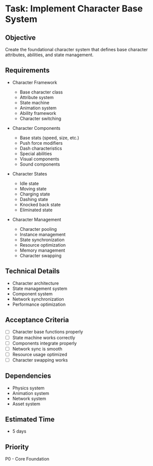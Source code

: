 # Task: Implement Character Base System

## Objective
Create the foundational character system that defines base character attributes, abilities, and state management.

## Requirements
- Character Framework
  * Base character class
  * Attribute system
  * State machine
  * Animation system
  * Ability framework
  * Character switching

- Character Components
  * Base stats (speed, size, etc.)
  * Push force modifiers
  * Dash characteristics
  * Special abilities
  * Visual components
  * Sound components

- Character States
  * Idle state
  * Moving state
  * Charging state
  * Dashing state
  * Knocked back state
  * Eliminated state

- Character Management
  * Character pooling
  * Instance management
  * State synchronization
  * Resource optimization
  * Memory management
  * Character swapping

## Technical Details
- Character architecture
- State management system
- Component system
- Network synchronization
- Performance optimization

## Acceptance Criteria
- [ ] Character base functions properly
- [ ] State machine works correctly
- [ ] Components integrate properly
- [ ] Network sync is smooth
- [ ] Resource usage optimized
- [ ] Character swapping works

## Dependencies
- Physics system
- Animation system
- Network system
- Asset system

## Estimated Time
- 5 days

## Priority
P0 - Core Foundation